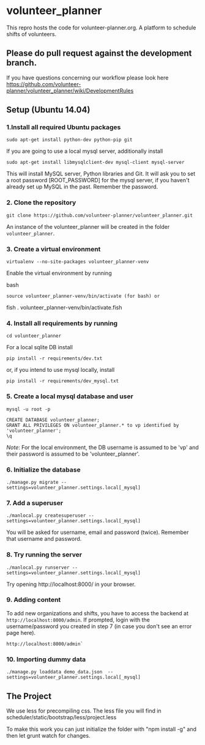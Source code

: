 # volunteer_planner
This repro hosts the code for volunteer-planner.org. A platform to schedule shifts of volunteers.

## Please do pull request against the development branch.
If you have questions concerning our workflow please look here
https://github.com/volunteer-planner/volunteer_planner/wiki/DevelopmentRules

## Setup (Ubuntu 14.04)

### 1.Install all required Ubuntu packages

    sudo apt-get install python-dev python-pip git

If you are going to use a local mysql server, additionally install 

    sudo apt-get install libmysqlclient-dev mysql-client mysql-server

This will install MySQL server, Python libraries and Git. It will ask you to set a root password [ROOT_PASSWORD] for 
the mysql server, if you haven't already set up MySQL in the past. Remember the password.

### 2. Clone the repository

    git clone https://github.com/volunteer-planner/volunteer_planner.git
    
An instance of the volunteer_planner will be created in the folder `volunteer_planner`.

### 3. Create a virtual environment

    virtualenv --no-site-packages volunteer_planner-venv
    
Enable the virtual environment by running 

bash
    
    source volunteer_planner-venv/bin/activate (for bash) or

fish . volunteer_planner-venv/bin/activate.fish

### 4. Install all requirements by running 

    cd volunteer_planner
    
For a local sqlite DB install 

    pip install -r requirements/dev.txt

or, if you intend to use mysql locally, install 

    pip install -r requirements/dev_mysql.txt

### 5. Create a local mysql database and user
    
    mysql -u root -p

    CREATE DATABASE volunteer_planner;
    GRANT ALL PRIVILEGES ON volunteer_planner.* to vp identified by 'volunteer_planner';
    \q

*Note*: For the local environment, the DB username is assumed to be 'vp' 
and their password is assumed to be 'volunteer_planner'.

### 6. Initialize the database

    ./manage.py migrate --settings=volunteer_planner.settings.local[_mysql]

### 7. Add a superuser 

    ./manlocal.py createsuperuser --settings=volunteer_planner.settings.local[_mysql]
    
You will be asked for username, email and password (twice). Remember that username and password.

### 8. Try running the server 

    ./manlocal.py runserver --settings=volunteer_planner.settings.local[_mysql]

Try opening http://localhost:8000/ in your browser.


### 9. Adding content

To add new organizations and shifts, you have to access the backend at `http://localhost:8000/admin`. 
If prompted, login with the username/password you created in step 7 (in case you don't see an error page here).

    http://localhost:8000/admin`

### 10. Importing dummy data

    ./manage.py loaddata demo_data.json  --settings=volunteer_planner.settings.local[_mysql]

## The Project

We use less for precompiling css. The less file you will find in scheduler/static/bootstrap/less/project.less

To make this work you can just initialize the folder with "npm install -g" and then let grunt watch for changes.
